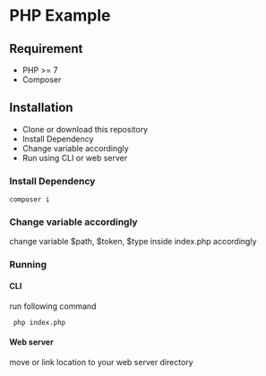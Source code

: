 # PHP Example

## Requirement
- PHP >= 7
- Composer

## Installation
- Clone or download this repository
- Install Dependency
- Change variable accordingly
- Run using CLI or web server

### Install Dependency
```
composer i
```
### Change variable accordingly
change variable $path, $token, $type inside index.php accordingly

### Running
#### CLI
run following command
```
 php index.php
```
#### Web server
move or link location to your web server directory
